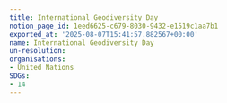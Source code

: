 ```yaml
---
title: International Geodiversity Day
notion_page_id: 1eed6625-c679-8030-9432-e1519c1aa7b1
exported_at: '2025-08-07T15:41:57.882567+00:00'
name: International Geodiversity Day
un-resolution: 
organisations:
- United Nations
SDGs:
- 14
---
```


